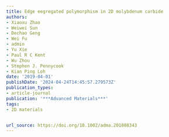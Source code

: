 ```yaml
---
title: Edge eegregated polymorphism in 2D molybdenum carbide
authors:
- Xiaoxu Zhao
- Weiwei Sun
- Dechao Geng
- Wei Fu
- admin
- Yu Xie
- Paul R C Kent
- Wu Zhou
- Stephen J. Pennycook
- Kian Ping Loh
date: '2019-04-01'
publishDate: '2024-04-24T14:45:57.279573Z'
publication_types:
- article-journal
publication: '***Advanced Materials***'
tags:
- 2D materials


url_source: https://doi.org/10.1002/adma.201808343
---
```

